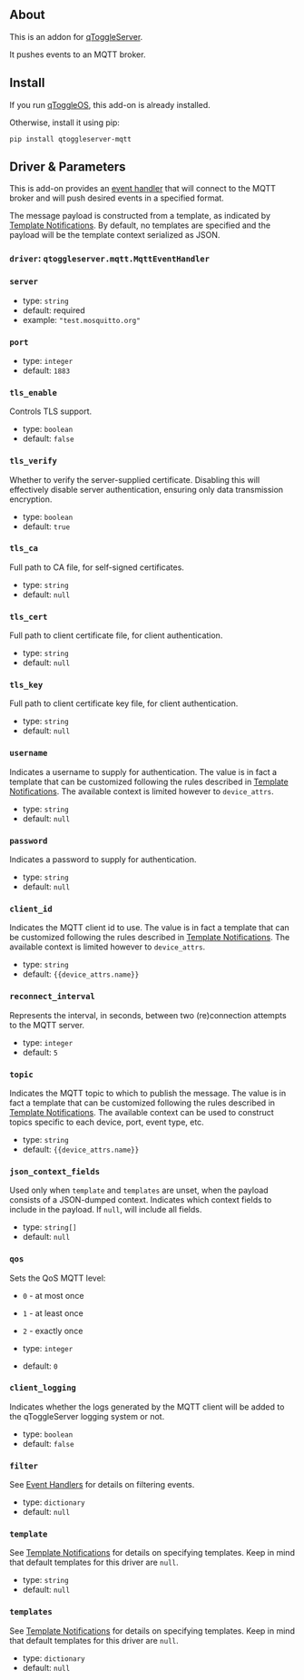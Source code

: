 ## About

This is an addon for [qToggleServer](https://github.com/qtoggle/qtoggleserver).

It pushes events to an MQTT broker.


## Install

If you run [qToggleOS](https://github.com/qtoggle/qtoggleos), this add-on is already installed.

Otherwise, install it using pip:

    pip install qtoggleserver-mqtt


## Driver & Parameters

This is add-on provides an [event handler](https://github.com/qtoggle/qtoggleserver/wiki/Event-Handlers) that will
connect to the MQTT broker and will push desired events in a specified format.

The message payload is constructed from a template, as indicated by
[Template Notifications](https://github.com/qtoggle/qtoggleserver/wiki/Template-Notifications). By default, no templates
are specified and the payload will be the template context serialized as JSON.

### `driver`: `qtoggleserver.mqtt.MqttEventHandler`

### `server`

 * type: `string`
 * default: required
 * example: `"test.mosquitto.org"`

### `port`

 * type: `integer`
 * default: `1883`

### `tls_enable`

Controls TLS support.

 * type: `boolean`
 * default: `false`

### `tls_verify`

Whether to verify the server-supplied certificate. Disabling this will effectively disable server authentication,
ensuring only data transmission encryption.

 * type: `boolean`
 * default: `true`

### `tls_ca`

Full path to CA file, for self-signed certificates.

 * type: `string`
 * default: `null`

### `tls_cert`

Full path to client certificate file, for client authentication.

 * type: `string`
 * default: `null`

### `tls_key`

Full path to client certificate key file, for client authentication.

 * type: `string`
 * default: `null`

### `username`

Indicates a username to supply for authentication. The value is in fact a template that can be customized following the
rules  described in [Template Notifications](https://github.com/qtoggle/qtoggleserver/wiki/Template-Notifications). The
available context is limited however to `device_attrs`.
 
 * type: `string`
 * default: `null`

### `password`

Indicates a password to supply for authentication. 

 * type: `string`
 * default: `null`

### `client_id`

Indicates the MQTT client id to use. The value is in fact a template that can be customized following the rules
described in [Template Notifications](https://github.com/qtoggle/qtoggleserver/wiki/Template-Notifications). The
available context is limited however to `device_attrs`.

 * type: `string`
 * default: `{{device_attrs.name}}`

### `reconnect_interval`

Represents the interval, in seconds, between two (re)connection attempts to the MQTT server.

 * type: `integer`
 * default: `5`

### `topic`

Indicates the MQTT topic to which to publish the message. The value is in fact a template that can be customized
following the rules described in
[Template Notifications](https://github.com/qtoggle/qtoggleserver/wiki/Template-Notifications). The available context
can be used to construct topics specific to each device, port, event type, etc.

 * type: `string`
 * default: `{{device_attrs.name}}`

### `json_context_fields`

Used only when `template` and `templates` are unset, when the payload consists of a JSON-dumped context. Indicates which
context fields to include in the payload. If `null`, will include all fields.

 * type: `string[]`
 * default: `null`

### `qos`

Sets the QoS MQTT level:

 * `0` - at most once
 * `1` - at least once
 * `2` - exactly once

 * type: `integer`
 * default: `0`

### `client_logging`

Indicates whether the logs generated by the MQTT client will be added to the qToggleServer logging system or not.

 * type: `boolean`
 * default: `false`

### `filter`

See [Event Handlers](https://github.com/qtoggle/qtoggleserver/wiki/Event-Handlers) for details on filtering events.

 * type: `dictionary`
 * default: `null`

### `template`

See [Template Notifications](https://github.com/qtoggle/qtoggleserver/wiki/Template-Notifications) for details on
specifying templates. Keep in mind that default templates for this driver are `null`.

 * type: `string`
 * default: `null`

### `templates`

See [Template Notifications](https://github.com/qtoggle/qtoggleserver/wiki/Template-Notifications) for details on
specifying templates. Keep in mind that default templates for this driver are `null`.

 * type: `dictionary`
 * default: `null`
